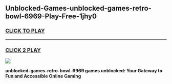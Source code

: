 
## Unblocked-Games-unblocked-games-retro-bowl-6969-Play-Free-1jhy0
<h3>
<a href="https://premium76.site?title=unblocked-games-retro-bowl-6969&ref=20M">CLICK TO PLAY</a></h3>
<hr>

<h3>
<a href="https://premium76.site?title=unblocked-games-retro-bowl-6969&ref=20M">CLICK 2 PLAY</a>
  
</h3>

<a href="https://premium76.site?title=unblocked-games-retro-bowl-6969&ref=19M"><img src="https://clearcache.store/games.png"></a>


**unblocked-games-retro-bowl-6969 games unblocked: Your Gateway to Fun and Accessible Online Gaming**
